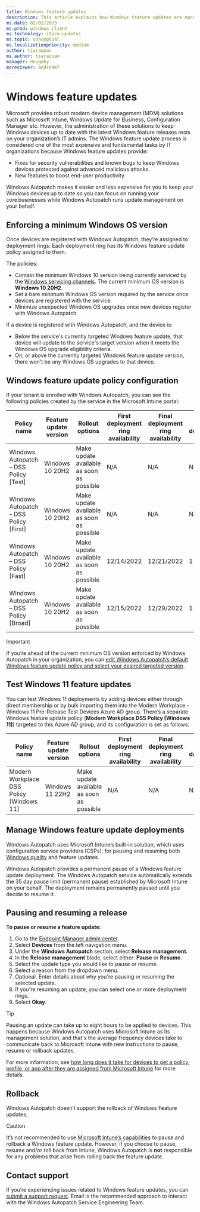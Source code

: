 ```yaml
---
title: Windows feature updates
description: This article explains how Windows feature updates are managed in Autopatch
ms.date: 02/01/2023
ms.prod: windows-client
ms.technology: itpro-updates
ms.topic: conceptual
ms.localizationpriority: medium
author: tiaraquan
ms.author: tiaraquan
manager: dougeby
msreviewer: andredm7
---
```


# Windows feature updates

Microsoft provides robust modern device management (MDM) solutions such as Microsoft Intune, Windows Update for Business, Configuration Manager etc. However, the administration of these solutions to keep Windows devices up to date with the latest Windows feature releases rests on your organization’s IT admins. The Windows feature update process is considered one of the most expensive and fundamental tasks by IT organizations because Windows feature updates provide:

- Fixes for security vulnerabilities and known bugs to keep Windows devices protected against advanced malicious attacks.
- New features to boost end-user productivity.

Windows Autopatch makes it easier and less expensive for you to keep your Windows devices up to date so you can focus on running your core businesses while Windows Autopatch runs update management on your behalf.

## Enforcing a minimum Windows OS version

Once devices are registered with Windows Autopatch, they’re assigned to deployment rings. Each deployment ring has its Windows feature update policy assigned to them.

The policies:

- Contain the minimum Windows 10 version being currently serviced by the [Windows servicing channels](/windows/release-health/release-information?msclkid=ee885719baa511ecb838e1a689da96d2). The current minimum OS version is **Windows 10 20H2**.
- Set a bare minimum Windows OS version required by the service once devices are registered with the service.
- Minimize unexpected Windows OS upgrades once new devices register with Windows Autopatch.

If a device is registered with Windows Autopatch, and the device is:

- Below the service's currently targeted Windows feature update, that device will update to the service's target version when it meets the Windows OS upgrade eligibility criteria.
- On, or above the currently targeted Windows feature update version, there won't be any Windows OS upgrades to that device.

## Windows feature update policy configuration

If your tenant is enrolled with Windows Autopatch, you can see the following policies created by the service in the Microsoft Intune portal:

| Policy name | Feature update version | Rollout options | First deployment ring availability | Final deployment ring availability | Day between deployment rings | Support end date |
| ----- | ----- | ----- | ----- | ----- | ----- | ----- |
| Windows Autopatch – DSS Policy [Test] | Windows 10 20H2 | Make update available as soon as possible | N/A | N/A | N/A | 5/8/2023, 7:00PM |
| Windows Autopatch – DSS Policy [First] | Windows 10 20H2 | Make update available as soon as possible | N/A | N/A | N/A | 5/8/2023, 7:00PM |
| Windows Autopatch – DSS Policy [Fast] | Windows 10 20H2 | Make update available as soon as possible | 12/14/2022 | 12/21/2022 | 1 | 5/8/2023, 7:00PM |
| Windows Autopatch – DSS Policy [Broad] | Windows 10 20H2 | Make update available as soon as possible | 12/15/2022 | 12/29/2022 | 1 | 5/8/2023, 7:00PM |

> [!IMPORTANT]
> If you’re ahead of the current minimum OS version enforced by Windows Autopatch in your organization, you can [edit Windows Autopatch’s default Windows feature update policy and select your desired targeted version](/mem/intune/protect/windows-10-feature-updates#create-and-assign-feature-updates-for-windows-10-and-later-policy).

## Test Windows 11 feature updates

You can test Windows 11 deployments by adding devices either through direct membership or by bulk importing them into the Modern Workplace - Windows 11 Pre-Release Test Devices Azure AD group. There’s a separate Windows feature update policy (**Modern Workplace DSS Policy [Windows 11]**) targeted to this Azure AD group, and its configuration is set as follows:

| Policy name | Feature update version | Rollout options | First deployment ring availability | Final deployment ring availability | Day between deployment rings | Support end date |
| ----- | ----- | ----- | ----- | ----- | ----- | ----- |
| Modern Workplace DSS Policy [Windows 11] | Windows 11 22H2 | Make update available as soon as possible | N/A | N/A | N/A | 10/13/2025, 7:00PM |

## Manage Windows feature update deployments

Windows Autopatch uses Microsoft Intune’s built-in solution, which uses configuration service providers (CSPs), for pausing and resuming both [Windows quality](windows-autopatch-wqu-overview.md#pausing-and-resuming-a-release) and feature updates.

Windows Autopatch provides a permanent pause of a Windows feature update deployment. The Windows Autopatch service automatically extends the 35 day pause limit (permanent pause) established by Microsoft Intune on your behalf. The deployment remains permanently paused until you decide to resume it.

## Pausing and resuming a release

**To pause or resume a feature update:**

1. Go to the [Endpoint Manager admin center](https://go.microsoft.com/fwlink/?linkid=2109431).
2. Select **Devices** from the left navigation menu.
3. Under the **Windows Autopatch** section, select **Release management**.
4. In the **Release management** blade, select either: **Pause** or **Resume**.
5. Select the update type you would like to pause or resume.
6. Select a reason from the dropdown menu.
7. Optional. Enter details about why you're pausing or resuming the selected update.
8. If you're resuming an update, you can select one or more deployment rings.
9. Select **Okay**.

> [!TIP]
> Pausing an update can take up to eight hours to be applied to devices. This happens because Windows Autopatch uses Microsoft Intune as its management solution, and that's the average frequency devices take to communicate back to Microsoft Intune with new instructions to pause, resume or rollback updates.<p>For more information, see [how long does it take for devices to get a policy, profile, or app after they are assigned from Microsoft Intune](/mem/intune/configuration/device-profile-troubleshoot#how-long-does-it-take-for-devices-to-get-a-policy-profile-or-app-after-they-are-assigned) for more details.</p>

## Rollback

Windows Autopatch doesn’t support the rollback of Windows Feature updates.

> [!CAUTION]
> It’s not recommended to use [Microsoft Intune’s capabilities](/mem/intune/protect/windows-10-update-rings#manage-your-windows-update-rings) to pause and rollback a Windows feature update. However, if you choose to pause, resume and/or roll back from Intune, Windows Autopatch is **not** responsible for any problems that arise from rolling back the feature update.

## Contact support

If you’re experiencing issues related to Windows feature updates, you can [submit a support request](../operate/windows-autopatch-support-request.md). Email is the recommended approach to interact with the Windows Autopatch Service Engineering Team.
